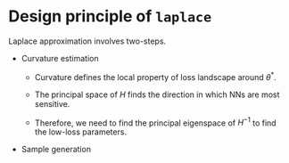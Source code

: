 # Design principle of ```laplace```

Laplace approximation involves two-steps.

* Curvature estimation

    * Curvature defines the local property of loss landscape around $\theta^*$.

    * The principal space of $H$ finds the direction in which NNs are most sensitive.

    * Therefore, we need to find the principal eigenspace of $H^{-1}$ to find the low-loss parameters.

* Sample generation